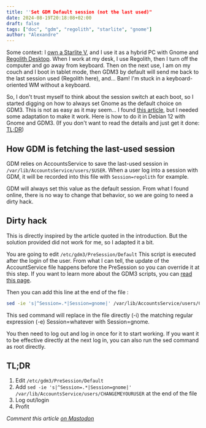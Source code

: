 ```yaml
---
title: ''Set GDM Default session (not the last used)"
date: 2024-08-19T20:18:08+02:00
draft: false
tags: ["doc", "gdm", "regolith", "starlite", "gnome"]
author: "Alexandre"
---
```


Some context: I [own a Starlite V](https://wazablog.fr/posts/starlite-debian12/), and I use it as a hybrid PC with Gnome and [Regolith Desktop](https://regolith-desktop.com/). When I work at my desk, I use Regolith, then I turn off the computer and go away from keyboard. Then on the next use, I am on my couch and I boot in tablet mode, then GDM3 by default will send me back to the last session used (Regolith here), and... Bam! I'm stuck in a keyboard-oriented WM without a keyboard.

So, I don't trust myself to think about the session switch at each boot, so I started digging on how to always set Gnome as the default choice on GDM3. This is not as easy as it may seem... I found [this article](https://brokkr.net/2016/10/27/setting-default-user-session-in-gdm-default-latest/), but I needed some adaptation to make it work. Here is how to do it in Debian 12 with Gnome and GDM3. (If you don't want to read the details and just get it done: [TL;DR](#TLDR))

## How GDM is fetching the last-used session

GDM relies on AccountsService to save the last-used session in `/var/lib/AccountsService/users/$USER`. When a user log into a session with GDM, it will be recorded into this file with `Session=regolith` for example.

GDM will always set this value as the default session. From what I found online, there is no way to change that behavior, so we are going to need a dirty hack.

## Dirty hack

This is directly inspired by the article quoted in the introduction. But the solution provided did not work for me, so I adapted it a bit.

You are going to edit `/etc/gdm3/PreSession/Default` This script is executed after the login of the user. From what I can tell, the update of the AccountService file happens before the PreSession so you can override it at this step. If you want to learn more about the GDM3 scripts, you can [read this page](https://help.gnome.org/admin/gdm/stable/configuration.html.en).

Then you can add this line at the end of the file :

```bash
sed -ie 's|^Session=.*|Session=gnome|' /var/lib/AccountsService/users/CHANGEMEYOURUSER
```

This sed command will replace in the file directly (-i) the matching regular expression (-e) Session=whatever with Session=gnome.

You then need to log out and log in once for it to start working. If you want it to be effective directly at the next log in, you can also run the sed command as root directly.

## TL;DR

1. Edit `/etc/gdm3/PreSession/Default`
2. Add `sed -ie 's|^Session=.*|Session=gnome|' /var/lib/AccountsService/users/CHANGEMEYOURUSER` at the end of the file
3. Log out/login
4. Profit

*Comment this article [on Mastodon](https://h4.io/@wazaby/)*
